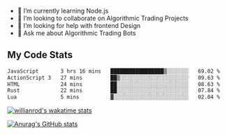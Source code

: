
- 🌱 I’m currently learning Node.js
- 👯 I’m looking to collaborate on Algorithmic Trading Projects
- 🤔 I’m looking for help with frontend Design
- 💬 Ask me about Algorithmic Trading Bots 

## My Code Stats

<!--START_SECTION:waka-->

```txt
JavaScript       3 hrs 16 mins   █████████████████▒░░░░░░░   69.02 %
ActionScript 3   27 mins         ██▒░░░░░░░░░░░░░░░░░░░░░░   09.63 %
HTML             24 mins         ██░░░░░░░░░░░░░░░░░░░░░░░   08.63 %
Rust             22 mins         ██░░░░░░░░░░░░░░░░░░░░░░░   07.84 %
Lua              5 mins          ▓░░░░░░░░░░░░░░░░░░░░░░░░   02.04 %
```

<!--END_SECTION:waka-->

[![willianrod's wakatime stats](https://github-readme-stats.vercel.app/api/wakatime?username=holdandup&layout=compact&theme=react&custom_title=Wakatime%20All%20Time%20Stats&langs_count=8)](https://github.com/anuraghazra/github-readme-stats)

[![Anurag's GitHub stats](https://github-readme-stats.vercel.app/api?username=Kevinbarrero)](https://github.com/anuraghazra/github-readme-stats)




